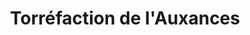 ---
title: "Torréfaction de l'Auxances"
url: /chasseneuil-du-poitou/torrefaction-de-lauxances/
shop: thé
---